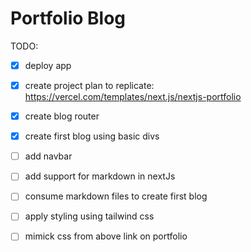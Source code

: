 # Portfolio Blog

TODO:
* [X] deploy app
* [X] create project plan to replicate: https://vercel.com/templates/next.js/nextjs-portfolio
* [X] create blog router
* [X] create first blog using basic divs
* [ ] add navbar
* [ ] add support for markdown in nextJs
* [ ] consume markdown files to create first blog
* [ ] apply styling using tailwind css
* [ ] mimick css from above link on portfolio

